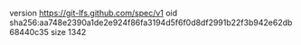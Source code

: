 version https://git-lfs.github.com/spec/v1
oid sha256:aa748e2390a1de2e924f86fa3194d5f6f0d8df2991b22f3b942e62db68440c35
size 1342
